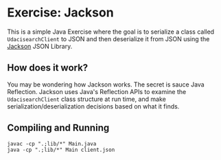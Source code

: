 # Exercise: Jackson

This is a simple Java Exercise where the goal is 
to serialize a class called `UdacisearchClient` to JSON 
and then deserialize it from JSON using the [Jackson](https://github.com/FasterXML/jackson) JSON Library.

## How does it work?
You may be wondering how Jackson works. 
The secret is sauce Java Reflection. 
Jackson uses Java's Reflection APIs to examine the `UdacisearchClient` class structure at run time, 
and make serialization/deserialization decisions based on what it finds.

## Compiling and Running

    javac -cp ".;lib/*" Main.java
    java -cp ".;lib/*" Main client.json